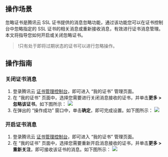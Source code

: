 
## 操作场景
忽略证书是腾讯云 SSL 证书提供的消息忽略功能，通过该功能您可以在证书控制台中忽略指定的 SSL 证书的相关消息或重新接收消息，有效进行证书消息管理。本文将指导您如何开启或关闭忽略证书。

>!只有处于即将过期状态的证书可以进行忽略操作。


## 操作指南
### 关闭证书消息 
1. 登录腾讯云 [证书管理控制台](https://console.cloud.tencent.com/ssl)，即可进入 “我的证书” 管理页面。
2. 在 “我的证书” 页面中，选择您需要进行关闭消息接收的证书，并单击**更多 > 忽略该证书**。如下图所示：
![](https://main.qcloudimg.com/raw/39faa2a7150c698fb0d336af536af2b3.png)
3. 在弹出的 “操作成功” 窗口中，单击**确定**，即可完成设置。如下图所示：
![](https://main.qcloudimg.com/raw/c0ecf0301254da75105ba5dba439dd6f.png)

### 开启证书消息
1. 登录腾讯云 [证书管理控制台](https://console.cloud.tencent.com/ssl)，即可进入 “我的证书” 管理页面。
2. 在 “我的证书” 页面中，选择您需要重新开启消息接收的证书，并单击**更多 > 重新关注**，即可接收该证书的消息。如下图所示：
![](https://main.qcloudimg.com/raw/2500df13406e2927bf23db1e4b67a31f.png)

